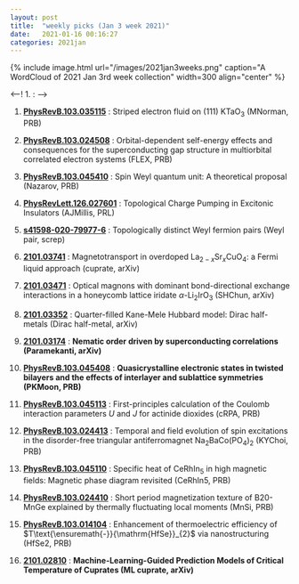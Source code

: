 ```yaml
---
layout: post
title:  "weekly picks (Jan 3 week 2021)"
date:   2021-01-16 00:16:27
categories: 2021jan
---
```


{% include image.html url="/images/2021jan3weeks.png" caption="A WordCloud of 2021 Jan 3rd week collection" width=300 align="center" %}


<--! 1. **[]()** : -->

1. **[PhysRevB.103.035115](https://link.aps.org/doi/10.1103/PhysRevB.103.035115)** : Striped electron fluid on (111) ${\mathrm{KTaO}}_{3}$ (MNorman, PRB)

1. **[PhysRevB.103.024508](https://link.aps.org/doi/10.1103/PhysRevB.103.024508)** : Orbital-dependent self-energy effects and consequences for the superconducting gap structure in multiorbital correlated electron systems (FLEX, PRB)

1. **[PhysRevB.103.045410](https://link.aps.org/doi/10.1103/PhysRevB.103.045410)** : Spin Weyl quantum unit: A theoretical proposal (Nazarov, PRB)

1. **[PhysRevLett.126.027601](https://link.aps.org/doi/10.1103/PhysRevLett.126.027601)** : Topological Charge Pumping in Excitonic Insulators (AJMillis, PRL)

1. **[s41598-020-79977-6](https://www.nature.com/articles/s41598-020-79977-6)** : Topologically distinct Weyl fermion pairs (Weyl pair, screp)

1. **[2101.03741](http://arxiv.org/abs/2101.03741)** : Magnetotransport in overdoped La$_{2-x}$Sr$_x$CuO$_4$: a Fermi liquid approach (cuprate, arXiv)

1. **[2101.03471](http://arxiv.org/abs/2101.03471)** : Optical magnons with dominant bond-directional exchange interactions in a honeycomb lattice iridate $\alpha$-Li$_{2}$IrO$_{3}$ (SHChun, arXiv)

1. **[2101.03352](http://arxiv.org/abs/2101.03352)** : Quarter-filled Kane-Mele Hubbard model: Dirac half-metals (Dirac half-metal, arXiv)

1. **[2101.03174](http://arxiv.org/abs/2101.03174)** : **Nematic order driven by superconducting correlations (Paramekanti, arXiv)**

1. **[PhysRevB.103.045408](https://link.aps.org/doi/10.1103/PhysRevB.103.045408)** : **Quasicrystalline electronic states in twisted bilayers and the effects of interlayer and sublattice symmetries (PKMoon, PRB)**

1. **[PhysRevB.103.045113](https://link.aps.org/doi/10.1103/PhysRevB.103.045113)** : First-principles calculation of the Coulomb interaction parameters $U$ and $J$ for actinide dioxides (cRPA, PRB)

1. **[PhysRevB.103.024413](https://link.aps.org/doi/10.1103/PhysRevB.103.024413)** : Temporal and field evolution of spin excitations in the disorder-free triangular antiferromagnet ${\mathrm{Na}}_{2}\mathrm{BaCo}{({\mathrm{PO}}_{4})}_{2}$ (KYChoi, PRB)

1. **[PhysRevB.103.045110](https://link.aps.org/doi/10.1103/PhysRevB.103.045110)** : Specific heat of ${\mathrm{CeRhIn}}_{5}$ in high magnetic fields: Magnetic phase diagram revisited (CeRhIn5, PRB)

1. **[PhysRevB.103.024410](https://link.aps.org/doi/10.1103/PhysRevB.103.024410)** : Short period magnetization texture of B20-MnGe explained by thermally fluctuating local moments (MnSi, PRB)

1. **[PhysRevB.103.014104](https://link.aps.org/doi/10.1103/PhysRevB.103.014104)** : Enhancement of thermoelectric efficiency of $T\text{\ensuremath{-}}{\mathrm{HfSe}}_{2}$ via nanostructuring (HfSe2, PRB)




1. **[2101.02810](http://arxiv.org/abs/2101.02810)** : **Machine-Learning-Guided Prediction Models of Critical Temperature of Cuprates (ML cuprate, arXiv)**